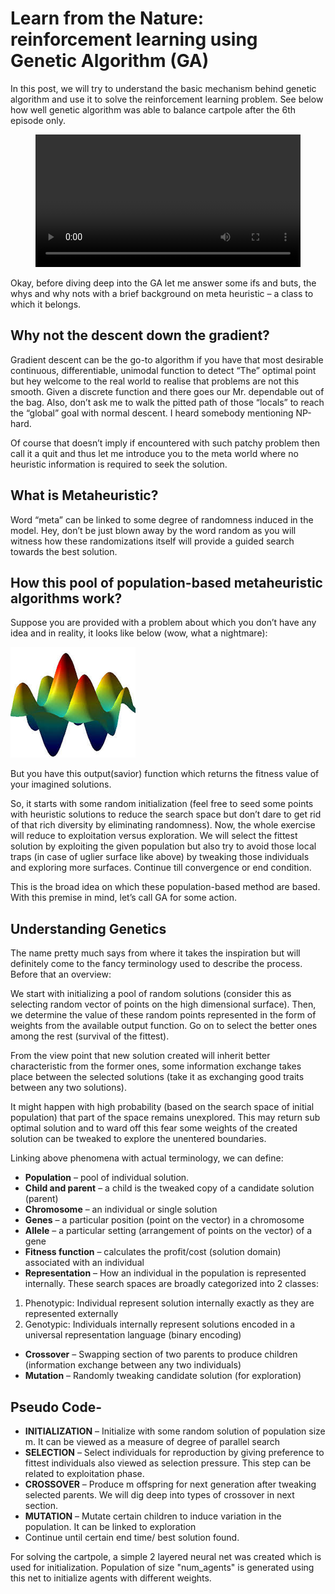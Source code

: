 # Learn from the Nature: reinforcement learning using Genetic Algorithm (GA)
In this post, we will try to understand the basic mechanism behind genetic algorithm and use it to solve the reinforcement learning problem. See below how well genetic algorithm was able to balance cartpole after the 6th episode only.

<figure>
  <video controls width="100%" src="{{ site.baseurl }}/images/cartpole.mp4" autoplay loop/>
</figure>

Okay, before diving deep into the GA let me answer some ifs and buts, the whys and why nots with a brief background on meta heuristic – a class to which it belongs.

## Why not the descent down the gradient? 
Gradient descent can be the go-to algorithm if you have that most desirable continuous, differentiable, unimodal function to detect “The” optimal point but hey welcome to the real world to realise that problems are not this smooth. Given a discrete function and there goes our Mr. dependable out of the bag. Also, don’t ask me to walk the pitted path of those “locals” to reach the “global” goal with normal descent. I heard somebody mentioning NP-hard.

Of course that doesn’t imply if encountered with such patchy problem then call it a quit and thus let me introduce you to the meta world where no heuristic information is required to seek the solution. 
## What is Metaheuristic?
Word “meta” can be linked to some degree of randomness induced in the model. Hey, don’t be just blown away by the word random as you will witness how these randomizations itself will provide a guided search towards the best solution.

## How this pool of population-based metaheuristic algorithms work?
Suppose you are provided with a problem about which you don’t have any idea and in reality, it looks like below (wow, what a nightmare):

![](/images/surface.png)

But you have this output(savior) function which returns the fitness value of your imagined solutions.

So, it starts with some random initialization (feel free to seed some points with heuristic solutions to reduce the search space but don’t dare to get rid of that rich diversity by eliminating randomness). Now, the whole exercise will reduce to exploitation versus exploration. We will select the fittest solution by exploiting the given population but also try to avoid those local traps (in case of uglier surface like above) by tweaking those individuals and exploring more surfaces. Continue till convergence or end condition.

This is the broad idea on which these population-based method are based. With this premise in mind, let’s call GA for some action.


## Understanding Genetics
The name pretty much says from where it takes the inspiration but will definitely come to the fancy terminology used to describe the process. Before that an overview:

We start with initializing a pool of random solutions (consider this as selecting random vector of points on the high dimensional surface). Then, we determine the value of these random points represented in the form of weights from the available output function. Go on to select the better ones among the rest (survival of the fittest).

From the view point that new solution created will inherit better characteristic from the former ones, some information exchange takes place between the selected solutions (take it as exchanging good traits between any two solutions).

It might happen with high probability (based on the search space of initial population) that part of the space remains unexplored. This may return sub optimal solution and to ward off this fear some weights of the created solution can be tweaked to explore the unentered boundaries.

Linking above phenomena with actual terminology, we can define:

*	**Population** – pool of individual solution. 
*	**Child and parent** – a child is the tweaked copy of a candidate solution (parent)
*	**Chromosome** – an individual or single solution  
*	**Genes** – a particular position (point on the vector) in a chromosome
*	**Allele** – a particular setting (arrangement of points on the vector) of a gene
*	**Fitness function** – calculates the profit/cost (solution domain) associated with an individual
*	**Representation** – How an individual in the population is represented internally. These search spaces are broadly categorized into 2 classes:
 1.	Phenotypic: Individual represent solution internally exactly as they are represented externally
 1.	Genotypic: Individuals internally represent solutions encoded in a universal representation language (binary encoding)
  
*	**Crossover** – Swapping section of two parents to produce children (information exchange between any two individuals)
*	**Mutation** – Randomly tweaking candidate solution (for exploration)



## Pseudo Code-
*	**INITIALIZATION** – Initialize with some random solution of population size m. It can be viewed as a measure of degree of parallel search 
*	**SELECTION** – Select individuals for reproduction by giving preference to fittest individuals also viewed as selection pressure. This step can be related to exploitation phase.
*	**CROSSOVER** – Produce m offspring for next generation after tweaking selected parents. We will dig deep into types of crossover in next section.
*	**MUTATION** – Mutate certain children to induce variation in the population. It can be linked to exploration
*	Continue until certain end time/ best solution found.


For solving the cartpole, a simple 2 layered neural net was created which is used for initialization. Population of size "num_agents" is generated using this net to initialize agents with different weights.
